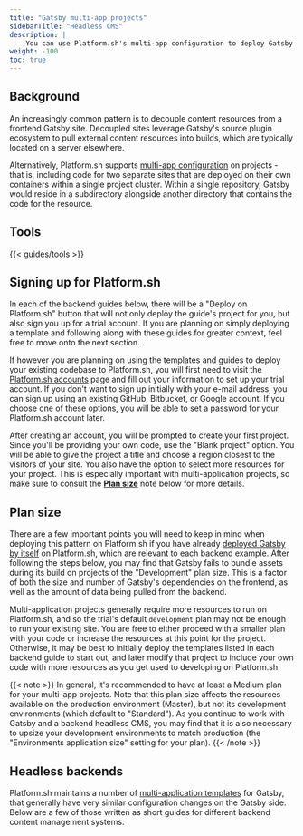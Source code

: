 ```yaml
---
title: "Gatsby multi-app projects"
sidebarTitle: "Headless CMS"
description: |
    You can use Platform.sh's multi-app configuration to deploy Gatsby alongside a backend CMS, pulling content into Gatsby during builds.
weight: -100
toc: true
---
```


## Background

An increasingly common pattern is to decouple content resources from a frontend Gatsby site. Decoupled sites leverage Gatsby's source plugin ecosystem to pull external content resources into builds, which are typically located on a server elsewhere. 

Alternatively, Platform.sh supports [multi-app configuration](/configuration/app/multi-app.md) on projects - that is, including code for two separate sites that are deployed on their own containers within a single project cluster. Within a single repository, Gatsby would reside in a subdirectory alongside another directory that contains the code for the resource.

## Tools

{{< guides/tools >}}

## Signing up for Platform.sh

In each of the backend guides below, there will be a "Deploy on Platform.sh" button that will not only deploy the guide's project for you, but also sign you up for a trial account. If you are planning on simply deploying a template and following along with these guides for greater context, feel free to move onto the next section. 

If however you are planning on using the templates and guides to deploy your existing codebase to Platform.sh, you will first need to visit the [Platform.sh accounts](https://accounts.platform.sh/platform/trial/general/setup) page and fill out your information to set up your trial account. If you don't want to sign up initially with your e-mail address, you can sign up using an existing GitHub, Bitbucket, or Google account. If you choose one of these options, you will be able to set a password for your Platform.sh account later.

After creating an account, you will be prompted to create your first project. Since you'll be providing your own code, use the "Blank project" option. You will be able to give the project a title and choose a region closest to the visitors of your site. You also have the option to select more resources for your project. This is especially important with multi-application projects, so make sure to consult the [**Plan size**](#plan-size) note below for more details.

## Plan size

There are a few important points you will need to keep in mind when deploying this pattern on Platform.sh if you have already [deployed Gatsby by itself](/guides/gatsby/deploy/_index.md) on Platform.sh, which are relevant to each backend example. After following the steps below, you may find that Gatsby fails to bundle assets during its build on projects of the "Development" plan size. This is a factor of both the size and number of Gatsby's dependencies on the frontend, as well as the amount of data being pulled from the backend. 

Multi-application projects generally require more resources to run on Platform.sh, and so the trial's default `development` plan may not be enough to run your existing site. You are free to either proceed with a smaller plan with your code or increase the resources at this point for the project. Otherwise, it may be best to initially deploy the templates listed in each backend guide to start out, and later modify that project to include your own code with more resources as you get used to developing on Platform.sh.

{{< note >}}
In general, it's recommended to have at least a Medium plan for your multi-app projects. Note that this plan size affects the resources available on the production environment (Master), but not its development environments (which default to "Standard"). As you continue to work with Gatsby and a backend headless CMS, you may find that it is also necessary to upsize your development environments to match production (the "Environments application size" setting for your plan).
{{< /note >}}

## Headless backends

Platform.sh maintains a number of [multi-application templates](https://github.com/platformsh-templates/?q=gatsby&type=&language=) for Gatsby, that generally have very similar configuration changes on the Gatsby side. Below are a few of those written as short guides for different backend content management systems.
